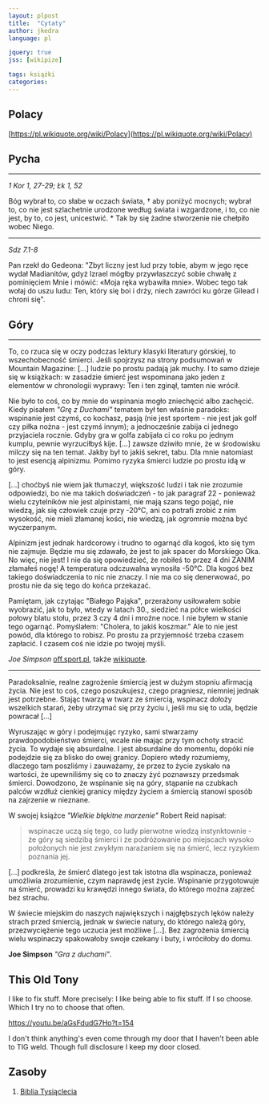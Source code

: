 ```yaml
---
layout: plpost
title:  "Cytaty"
author: jkedra
language: pl

jquery: true
jss: [wikipize]

tags: książki
categories: 
---
```


## Polacy

[https://pl.wikiquote.org/wiki/Polacy](https://pl.wikiquote.org/wiki/Polacy)

## Pycha

---

*1 Kor 1, 27-29; Łk 1, 52*

Bóg wybrał to, co słabe w oczach świata, † aby poniżyć mocnych;
wybrał to, co nie jest szlachetnie urodzone według świata i wzgardzone,
i to, co nie jest,
by to, co jest, unicestwić. *
Tak by się żadne stworzenie nie chełpiło wobec Niego.

---

*Sdz 7.1-8*

Pan rzekł do Gedeona: "Zbyt liczny jest lud przy tobie, abym w jego ręce wydał
Madianitów, gdyż Izrael mógłby przywłaszczyć sobie chwałę z pominięciem Mnie i
mówić: «Moja ręka wybawiła mnie». Wobec tego tak wołaj do uszu ludu: Ten, który
się boi i drży, niech zawróci ku górze Gilead i chroni się". 


## Góry

---

To, co rzuca się w oczy podczas lektury klasyki literatury górskiej, to
wszechobecność śmierci. Jeśli spojrzysz na strony podsumowań w Mountain
Magazine: [...] ludzie po prostu padają jak muchy. I to samo dzieje się w
książkach: w zasadzie śmierć jest wspominana jako jeden z elementów w
chronologii wyprawy: Ten i ten zginął, tamten nie wrócił.

Nie było to coś, co by mnie do wspinania mogło zniechęcić albo zachęcić. Kiedy
pisałem _"Grę z Duchami"_ tematem był ten właśnie paradoks: wspinanie jest
czymś, co kochasz, pasją (nie jest sportem - nie jest jak golf czy
piłka nożna - jest czymś innym); a jednocześnie zabija ci jednego przyjaciela
rocznie. Gdyby gra w golfa zabijała ci co roku po jednym kumplu, pewnie
wyrzuciłbyś kije. [...] zawsze dziwiło mnie, że w środowisku milczy się na ten
temat. Jakby był to jakiś sekret, tabu. Dla mnie natomiast to jest esencją
alpinizmu. Pomimo ryzyka śmierci ludzie po prostu idą w góry.

[...] choćbyś nie wiem jak tłumaczył, większość ludzi i tak nie zrozumie
odpowiedzi, bo nie ma takich doświadczeń - to jak paragraf 22 - ponieważ wielu
czytelników nie jest alpinistami, nie mają szans tego pojąć, nie wiedzą, jak
się człowiek czuje przy -20°C, ani co potrafi zrobić z nim wysokość, nie mieli
złamanej kości, nie wiedzą, jak ogromnie można być wyczerpanym.

Alpinizm jest jednak hardcorowy i trudno to ogarnąć dla kogoś, kto się tym nie
zajmuje. Będzie mu się zdawało, że jest to jak spacer do Morskiego Oka. No
więc, nie jest! I nie da się opowiedzieć, że robiłeś to przez 4 dni ZANIM
złamałeś nogę! A temperatura odczuwalna wynosiła -50°C. Dla kogoś bez takiego
doświadczenia to nic nie znaczy. I nie ma co się denerwować, po prostu nie da
się tego do końca przekazać.

Pamiętam, jak czytając "Białego Pająka", przerażony usiłowałem sobie wyobrazić,
jak to było, wtedy w latach 30., siedzieć na półce wielkości połowy blatu
stołu, przez 3 czy 4 dni i mroźne noce. I nie byłem w stanie tego ogarnąć.
Pomyślałem: "Cholera, to jakiś koszmar." Ale to nie jest powód, dla którego to
robisz. Po prostu za przyjemność trzeba czasem zapłacić. I czasem coś nie idzie
po twojej myśli.

*Joe Simpson* [off.sport.pl](http://off.sport.pl/off/1,111379,10857487,Joe_Simpson__Nie_jestem_juz_wspinaczem.html),
także [wikiquote](https://pl.wikiquote.org/wiki/Joe_Simpson).

---

Paradoksalnie, realne zagrożenie śmiercią jest w dużym stopniu afirmacją życia.
Nie jest to coś, czego poszukujesz, czego pragniesz, niemniej jednak jest
potrzebne. Stając twarzą w twarz ze śmiercią, wspinacz dołoży wszelkich starań,
żeby utrzymać się przy życiu i, jeśli mu się to uda, będzie powracał [...]

Wyruszając w góry i podejmując ryzyko, sami stwarzamy prawdopodobieństwo
śmierci, wcale nie mając przy tym ochoty stracić życia. To wydaje się
absurdalne. I jest absurdalne do momentu, dopóki nie podejdzie się za blisko do
owej granicy. Dopiero wtedy rozumiemy, dlaczego tam poszliśmy i zauważamy, że
przez to życie zyskało na wartości, że upewniliśmy się co to znaczy żyć
poznawszy przedsmak śmierci. Dowodzono, że wspinanie się na góry, stąpanie na
czubkach palców wzdłuż cienkiej granicy między życiem a śmiercią stanowi sposób
na zajrzenie w nieznane.

W swojej książce _"Wielkie błękitne marzenie"_ Robert Reid napisał:

> wspinacze uczą się tego, co ludy pierwotne wiedzą instynktownie - że 
> góry są siedzibą śmierci i że podróżowanie po miejscach wysoko położonych
> nie jest zwykłym narażaniem się na śmierć, lecz ryzykiem poznania jej.

[...] podkreśla, że śmierć dlatego jest tak istotna dla wspinacza,
ponieważ umożliwia zrozumienie, czym naprawdę jest życie. Wspinanie
przygotowuje na śmierć, prowadzi ku krawędzi innego świata, do którego
można zajrzeć bez strachu.

W świecie miejskim do naszych największych i najgłębszych lęków należy strach
przed śmiercią, jednak w świecie natury, do którego należą góry,
przezwyciężenie tego uczucia jest możliwe [...].  Bez zagrożenia śmiercią wielu
wspinaczy spakowałoby swoje czekany i buty, i wróciłoby do domu.

**Joe Simpson** _"Gra z duchami"_.

## This Old Tony

I like to fix stuff. More precisely: I like being able to fix stuff.
If I so choose. Which I try no to choose that often.

<https://youtu.be/aGsFdudG7Ho?t=154>

I don't think anything's even come through my door that I haven't been
able to TIG weld. Though full disclosure I keep my door closed. 

## Zasoby

1. [Biblia Tysiąclecia](http://biblia.deon.pl/)

